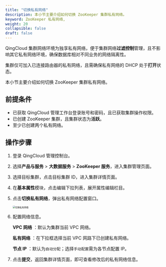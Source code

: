 ```yaml
---
title: "切换私有网络"
description: 本小节主要介绍如何切换 ZooKeeper 集群私有网络。 
keyword: ZooKeeper 私有网络,
weight: 20
collapsible: false
draft: false
---
```



QingCloud 集群网络环境为独享私有网络，便于集群网络**过滤控制**管理，且不影响其它私有网络环境，确保数据库相对不同业务的网络隔离性。

集群仅可加入已连接路由器的私有网络，且需确保私有网络的 DHCP 处于**打开**状态。

本小节主要介绍如何切换 ZooKeeper 集群私有网络。

## 前提条件

- 已获取 QingCloud 管理工作台登录账号和密码，且已获取集群操作权限。
- 已创建 ZooKeeper 集群，且集群状态为**活跃**。
- 至少已创建两个私有网络。

## 操作步骤

1. 登录 QingCloud 管理控制台。
2. 选择**产品与服务** > **大数据服务** > **ZooKeeper 服务**，进入集群管理页面。
3. 选择目标集群，点击目标集群 ID，进入集群详情页面。
4. 在**基本属性**模块，点击编辑下拉列表，展开属性编辑栏目。
5. 点击**切换私有网络**，弹出私有网络配置窗口。
   
   <img src="../../_images/change_vxnet.png" alt="切换私有网络" style="zoom:50%;" />

6. 配置网络信息。

   **VPC 网络** ：默认为集群当前 VPC 网络。

   **私有网络** ：在下拉框选择当前 VPC 网路下已创建私有网络。

   **节点 IP** ：默认为`自动分配`；选择`手动配置`需为各节点配置 IP。

7. 点击**提交**，返回集群详情页面，即可查看修改后的私有网络信息。
